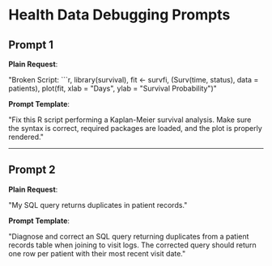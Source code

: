 # Health Data Debugging Prompts

## Prompt 1

**Plain Request**: 

"Broken Script: ```r, library(survival), fit <- survfi, (Surv(time, status), data = patients), plot(fit, xlab = "Days", ylab = "Survival Probability")"

**Prompt Template**:

"Fix this R script performing a Kaplan-Meier survival analysis. Make sure the syntax is correct, required packages are loaded, and the plot is properly rendered."

---

## Prompt 2

**Plain Request**: 

"My SQL query returns duplicates in patient records."

**Prompt Template**:

"Diagnose and correct an SQL query returning duplicates from a patient records table when joining to visit logs. The corrected query should return one row per patient with their most recent visit date."